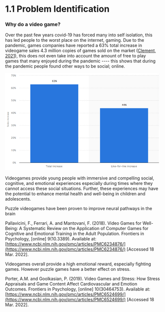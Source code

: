 # 1.1 Problem Identification

### Why do a video game?

Over the past few years covid-19 has forced many into self isolation, this has led people to the worst place on the internet, gaming. Due to the pandemic, games companies have reported a 63% total increase in videogame sales 4.3 million copies of games sold on the market ([Clement, 2021](../reference-list.md)), this does not even take into account the amount of free to play games that many enjoyed during the pandemic ---- this shows that during the pandemic people found other ways to be social; online.&#x20;

![Increase in video game sales during the coronavirus (COVID-19) pandemic worldwide as of March 2020](<../.gitbook/assets/image (1).png>)

Videogames provide young people with immersive and compelling social, cognitive, and emotional experiences especially during times where they cannot access these social situations. Further, these experiences may have the potential to enhance mental health and well-being in children and adolescents.

Puzzle videogames have been proven to improve neural pathways in the brain

Pallavicini, F., Ferrari, A. and Mantovani, F. (2018). Video Games for Well-Being: A Systematic Review on the Application of Computer Games for Cognitive and Emotional Training in the Adult Population. Frontiers in Psychology, \[online] 9(10.3389). Available at: [https://www.ncbi.nlm.nih.gov/pmc/articles/PMC6234876/](https://www.ncbi.nlm.nih.gov/pmc/articles/PMC6234876/) \[Accessed 18 Mar. 2022].

Videogames overall provide a high emotional reward, especially fighting games. However puzzle games have a better effect on stress.

Porter, A.M. and Goolkasian, P. (2019). Video Games and Stress: How Stress Appraisals and Game Content Affect Cardiovascular and Emotion Outcomes. Frontiers in Psychology, \[online] 10(30464753). Available at: [https://www.ncbi.nlm.nih.gov/pmc/articles/PMC6524699/](https://www.ncbi.nlm.nih.gov/pmc/articles/PMC6524699/) \[Accessed 18 Mar. 2022].

